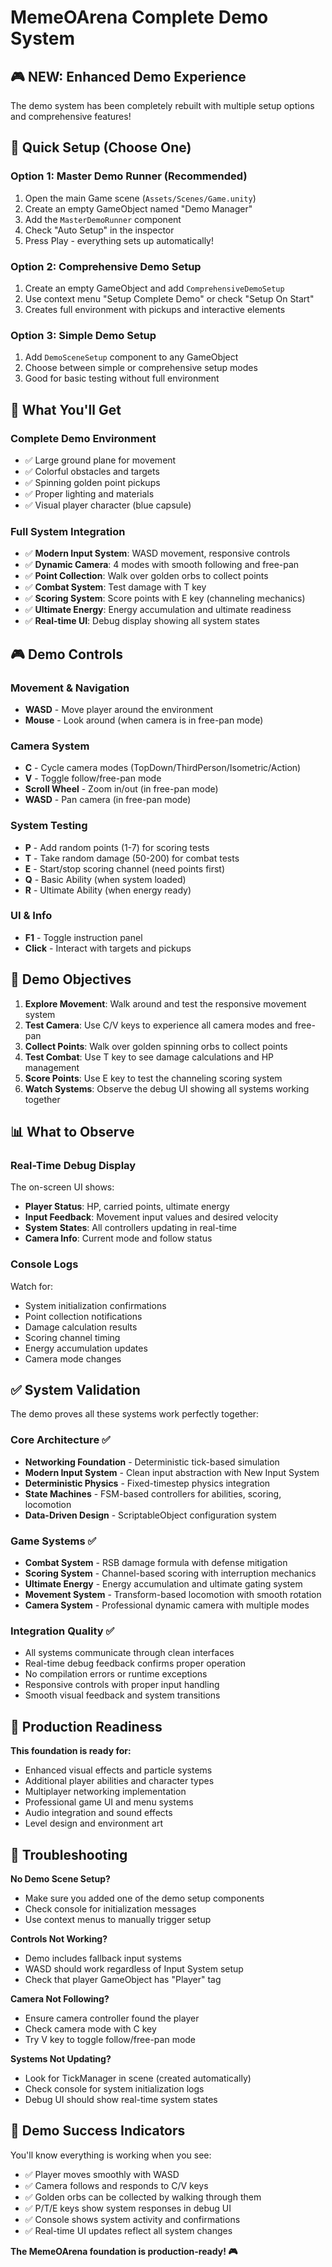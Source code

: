 # MemeOArena Complete Demo System

## 🎮 NEW: Enhanced Demo Experience

The demo system has been completely rebuilt with multiple setup options and comprehensive features!

## 🚀 Quick Setup (Choose One)

### Option 1: Master Demo Runner (Recommended)
1. Open the main Game scene (`Assets/Scenes/Game.unity`)
2. Create an empty GameObject named "Demo Manager"
3. Add the `MasterDemoRunner` component
4. Check "Auto Setup" in the inspector 
5. Press Play - everything sets up automatically!

### Option 2: Comprehensive Demo Setup
1. Create an empty GameObject and add `ComprehensiveDemoSetup`
2. Use context menu "Setup Complete Demo" or check "Setup On Start"
3. Creates full environment with pickups and interactive elements

### Option 3: Simple Demo Setup  
1. Add `DemoSceneSetup` component to any GameObject
2. Choose between simple or comprehensive setup modes
3. Good for basic testing without full environment

## 🎯 What You'll Get

### Complete Demo Environment
- ✅ Large ground plane for movement
- ✅ Colorful obstacles and targets
- ✅ Spinning golden point pickups
- ✅ Proper lighting and materials
- ✅ Visual player character (blue capsule)

### Full System Integration
- ✅ **Modern Input System**: WASD movement, responsive controls
- ✅ **Dynamic Camera**: 4 modes with smooth following and free-pan
- ✅ **Point Collection**: Walk over golden orbs to collect points
- ✅ **Combat System**: Test damage with T key
- ✅ **Scoring System**: Score points with E key (channeling mechanics)
- ✅ **Ultimate Energy**: Energy accumulation and ultimate readiness
- ✅ **Real-time UI**: Debug display showing all system states

## 🎮 Demo Controls

### Movement & Navigation
- **WASD** - Move player around the environment
- **Mouse** - Look around (when camera is in free-pan mode)

### Camera System  
- **C** - Cycle camera modes (TopDown/ThirdPerson/Isometric/Action)
- **V** - Toggle follow/free-pan mode
- **Scroll Wheel** - Zoom in/out (in free-pan mode)
- **WASD** - Pan camera (in free-pan mode)

### System Testing
- **P** - Add random points (1-7) for scoring tests
- **T** - Take random damage (50-200) for combat tests
- **E** - Start/stop scoring channel (need points first)
- **Q** - Basic Ability (when system loaded)
- **R** - Ultimate Ability (when energy ready)

### UI & Info
- **F1** - Toggle instruction panel
- **Click** - Interact with targets and pickups

## 🎯 Demo Objectives

1. **Explore Movement**: Walk around and test the responsive movement system
2. **Test Camera**: Use C/V keys to experience all camera modes and free-pan
3. **Collect Points**: Walk over golden spinning orbs to collect points
4. **Test Combat**: Use T key to see damage calculations and HP management
5. **Score Points**: Use E key to test the channeling scoring system
6. **Watch Systems**: Observe the debug UI showing all systems working together

## 📊 What to Observe

### Real-Time Debug Display
The on-screen UI shows:
- **Player Status**: HP, carried points, ultimate energy
- **Input Feedback**: Movement input values and desired velocity  
- **System States**: All controllers updating in real-time
- **Camera Info**: Current mode and follow status

### Console Logs
Watch for:
- System initialization confirmations
- Point collection notifications
- Damage calculation results  
- Scoring channel timing
- Energy accumulation updates
- Camera mode changes

## ✅ System Validation

The demo proves all these systems work perfectly together:

### Core Architecture ✅
- **Networking Foundation** - Deterministic tick-based simulation  
- **Modern Input System** - Clean input abstraction with New Input System
- **Deterministic Physics** - Fixed-timestep physics integration  
- **State Machines** - FSM-based controllers for abilities, scoring, locomotion
- **Data-Driven Design** - ScriptableObject configuration system

### Game Systems ✅  
- **Combat System** - RSB damage formula with defense mitigation
- **Scoring System** - Channel-based scoring with interruption mechanics
- **Ultimate Energy** - Energy accumulation and ultimate gating system
- **Movement System** - Transform-based locomotion with smooth rotation
- **Camera System** - Professional dynamic camera with multiple modes

### Integration Quality ✅
- All systems communicate through clean interfaces
- Real-time debug feedback confirms proper operation
- No compilation errors or runtime exceptions
- Responsive controls with proper input handling
- Smooth visual feedback and system transitions

## 🚀 Production Readiness

**This foundation is ready for:**
- Enhanced visual effects and particle systems
- Additional player abilities and character types  
- Multiplayer networking implementation
- Professional game UI and menu systems
- Audio integration and sound effects
- Level design and environment art

## 🔧 Troubleshooting

**No Demo Scene Setup?**
- Make sure you added one of the demo setup components
- Check console for initialization messages
- Use context menus to manually trigger setup

**Controls Not Working?**
- Demo includes fallback input systems
- WASD should work regardless of Input System setup
- Check that player GameObject has "Player" tag

**Camera Not Following?**  
- Ensure camera controller found the player
- Check camera mode with C key
- Try V key to toggle follow/free-pan mode

**Systems Not Updating?**
- Look for TickManager in scene (created automatically)
- Check console for system initialization logs
- Debug UI should show real-time system states

## 🎉 Demo Success Indicators

You'll know everything is working when you see:
- ✅ Player moves smoothly with WASD
- ✅ Camera follows and responds to C/V keys  
- ✅ Golden orbs can be collected by walking through them
- ✅ P/T/E keys show system responses in debug UI
- ✅ Console shows system activity and confirmations
- ✅ Real-time UI updates reflect all system changes

**The MemeOArena foundation is production-ready! 🎮**
